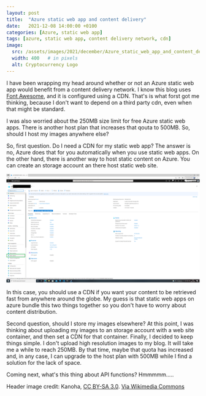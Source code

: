 ```yaml
---
layout: post
title:  "Azure static web app and content delivery"
date:   2021-12-08 14:00:00 +0100
categories: [Azure, static web app]
tags: [azure, static web app, content delivery network, cdn]
image:
  src: /assets/images/2021/december/Azure_static_web_app_and_content_delivery/1024px-NCDN_-_CDN.png
  width: 400   # in pixels
  alt: Cryptocurrency Logo
---
```


I have been wrapping my head around whether or not an Azure static web app would benefit from a content delivery network. I know this blog uses [Font Awesome](https://fontawesome.com/), and it is configured using a CDN. That's is what forst got me thinking,
because I don't want to depend on a third party cdn, even when that might be standard.

I was also worried about the 250MB size limit for free Azure static web apps. There is another host plan that increases that qouta to 500MB. So, should I host my images anywhere else? 

So, first question. Do I need a CDN for my static web app? The answer is no, Azure does that for you automatically when you use static web apps. On the other hand, there is another way to host static content on Azure. You can create an storage account an 
there host static web site.

![Storage account on Azure panel showing create Static website button](/assets/images/2021/december/Azure_static_web_app_and_content_delivery/storageaccount_website.png)

In this case, you should use a CDN if you want your content to be retrieved fast from anywhere around the globe. My guess is that static web apps on azure bundle this two things together so you don't have to worry about content distribution.

Second question, should I store my images elsewhere? At this point, I was thinking about uploading my images to an storage account with a web site container, and then set a CDN for that container. Finally, I decided to keep things simple. I don't upload high resolution
images to my blog. It will take me a while to reach 250MB. By that time, maybe that quota has increased and, in any case, I can upgrade to the host plan with 500MB while I find a solution for the lack of space.

Coming next, what's this thing about API functions? Hmmmmm.....

Header image credit:  Kanoha, [CC BY-SA 3.0](https://creativecommons.org/licenses/by-sa/3.0). [Via Wikimedia Commons](https://commons.wikimedia.org/wiki/File:NCDN_-_CDN.png) 